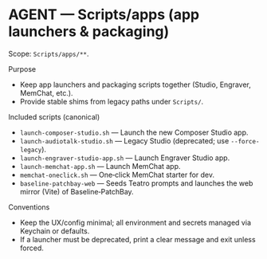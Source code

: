 # AGENT — Scripts/apps (app launchers & packaging)

Scope: `Scripts/apps/**`.

Purpose
- Keep app launchers and packaging scripts together (Studio, Engraver, MemChat, etc.).
- Provide stable shims from legacy paths under `Scripts/`.

Included scripts (canonical)
- `launch-composer-studio.sh` — Launch the new Composer Studio app.
- `launch-audiotalk-studio.sh` — Legacy Studio (deprecated; use `--force-legacy`).
- `launch-engraver-studio-app.sh` — Launch Engraver Studio app.
- `launch-memchat-app.sh` — Launch MemChat app.
- `memchat-oneclick.sh` — One‑click MemChat starter for dev.
- `baseline-patchbay-web` — Seeds Teatro prompts and launches the web mirror (Vite) of Baseline‑PatchBay.

Conventions
- Keep the UX/config minimal; all environment and secrets managed via Keychain or defaults.
- If a launcher must be deprecated, print a clear message and exit unless forced.

